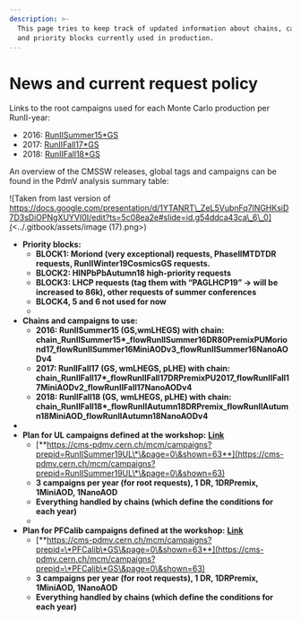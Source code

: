 ```yaml
---
description: >-
  This page tries to keep track of updated information about chains, campaigns
  and priority blocks currently used in production.
---
```


# News and current request policy

Links to the root campaigns used for each Monte Carlo production per RunII-year:

* 2016: [RunIISummer15\*GS](https://cms-pdmv.cern.ch/mcm/campaigns?prepid=RunIISummer15\*GS\&page=0\&shown=63)
* 2017: [RunIIFall17\*GS](https://cms-pdmv.cern.ch/mcm/campaigns?prepid=RunIIFall17\*GS\&page=0\&shown=63)
* 2018: [RunIIFall18\*GS](https://cms-pdmv.cern.ch/mcm/campaigns?prepid=RunIIFall18\*GS\&page=0\&shown=63)

An overview of the CMSSW releases, global tags and  campaigns can be found in the PdmV analysis summary table:

![Taken from last version of https://docs.google.com/presentation/d/1YTANRT\_ZeL5VubnFq7lNGHKsiD7D3sDiOPNgXUYVI0I/edit?ts=5c08ea2e#slide=id.g54ddca43ca\_6\_0](<../.gitbook/assets/image (17).png>)



* **Priority blocks:**
  * **BLOCK1: Moriond (very exceptional) requests, PhaseIIMTDTDR requests, RunIIWinter19CosmicsGS requests.**
  * **BLOCK2: HINPbPbAutumn18 high-priority requests**
  * **BLOCK3: LHCP requests (tag them with “PAGLHCP19” -> will be increased to 86k), other requests of summer conferences**
  * **BLOCK4, 5 and 6 not used for now**
  *
* **Chains and campaigns to use:**
  * **2016: RunIISummer15 (GS,wmLHEGS) with chain: chain\_RunIISummer15\*\_flowRunIISummer16DR80PremixPUMoriond17\_flowRunIISummer16MiniAODv3\_flowRunIISummer16NanoAODv4**
  * **2017: RunIIFall17 (GS, wmLHEGS, pLHE) with chain: chain\_RunIIFall17\*\_flowRunIIFall17DRPremixPU2017\_flowRunIIFall17MiniAODv2\_flowRunIIFall17NanoAODv4**
  * **2018: RunIIFall18 (GS, wmLHEGS, pLHE) with chain: chain\_RunIIFall18\*\_flowRunIIAutumn18DRPremix\_flowRunIIAutumn18MiniAOD\_flowRunIIAutumn18NanoAODv4**
*
* **Plan for UL campaigns defined at the workshop:** [**Link**](https://indico.cern.ch/event/781231/contributions/3291756/attachments/1795063/2925860/UL\_MC\_preparation-3.pdf)
  * [**https://cms-pdmv.cern.ch/mcm/campaigns?prepid=RunIISummer19UL\*\&page=0\&shown=63**](https://cms-pdmv.cern.ch/mcm/campaigns?prepid=RunIISummer19UL\*\&page=0\&shown=63)
  * **3 campaigns per year (for root requests), 1 DR, 1DRPremix, 1MiniAOD, 1NanoAOD**
  * **Everything handled by chains (which define the conditions for each year)**
  *
* **Plan for PFCalib campaigns defined at the workshop:** [**Link**](https://indico.cern.ch/event/781231/contributions/3291756/attachments/1795063/2925860/UL\_MC\_preparation-3.pdf)
  * [**https://cms-pdmv.cern.ch/mcm/campaigns?prepid=\*PFCalib\*GS\&page=0\&shown=63**](https://cms-pdmv.cern.ch/mcm/campaigns?prepid=\*PFCalib\*GS\&page=0\&shown=63)
  * **3 campaigns per year (for root requests), 1 DR, 1DRPremix, 1MiniAOD, 1NanoAOD**
  * **Everything handled by chains (which define the conditions for each year)**
